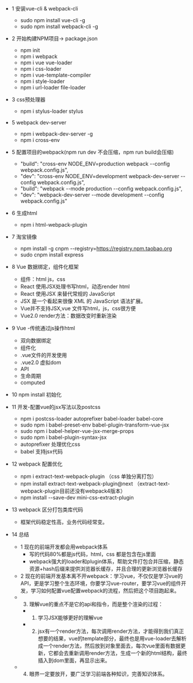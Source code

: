 - 1 安装vue-cli & webpack-cli
   - sudo npm install vue-cli -g
   - sudo npm install webpack-cli -g
   
- 2 开始构建NPM项目-> package.json
   - npm init  
   - npm i webpack
   - npm i vue vue-loader
   - npm i css-loader
   - npm i vue-template-compiler
   - npm i style-loader
   - npm i url-loader file-loader

   
- 3 css预处理器
   - npm i stylus-loader stylus
    
- 5 webpack dev-server
   - npm i webpack-dev-server -g
   - npm i cross-env
    
- 5 配置项目的webpack(npm run dev 不会压缩，npm run build会压缩)
   - "build": "cross-env NODE_ENV=production webpack --config webpack.config.js",
   - "dev": "cross-env NODE_ENV=development webpack-dev-server --config webpack.config.js",
   - "build": "webpack --mode production --config webpack.config.js",
   - "dev": "webpack-dev-server  --mode development --config webpack.config.js"
 
- 6 生成html
   - npm i html-webpack-plugin
    
- 7 淘宝镜像   
   - npm install -g cnpm --registry=https://registry.npm.taobao.org
   - sudo cnpm install express
    
- 8 Vue 数据绑定，组件化框架  
   - 组件：html js，css
   - React 使用JSX处理书写html，动态render html
   - React 使用JSX 来替代常规的 JavaScript
   - JSX 是一个看起来很像 XML 的 JavaScript 语法扩展。
   - Vue并不支持JSX,vue 文件写html，js，css很方便
   - Vue2.0 render方法：数据改变时重新渲染
 
- 9 Vue
   -传统通过js操作html
   - 双向数据绑定 
   - 组件化
   - .vue文件的开发使用
   - .vue2.0 虚拟dom
   - API
   - 生命周期
   - computed
   
- 10 npm install 初始化
 
- 11 开发-配置vue的jsx写法以及postcss
   - npm i postcss-loader autoprefixer babel-loader babel-core 
   - sudo npm i babel-preset-env babel-plugin-transform-vue-jsx
   - sudo npm i babel-helper-vue-jsx-merge-props
   - sudo npm i babel-plugin-syntax-jsx
   - autoprefixer 处理优化css
   - babel 支持jsx代码
   
- 12 webpack 配置优化
   - npm i extract-text-webpack-plugin （css 单独分离打包）
   - npm install extract-text-webpack-plugin@next （extract-text-webpack-plugin目前还没有webpack4版本）
   - npm install --save-dev mini-css-extract-plugin
   
- 13 webpack 区分打包类库代码
   - 框架代码稳定性高，业务代码经常变。
   
- 14 总结
   - 1 现在的前端开发都会用webpack体系
       - 写的代码80%都是js代码，html，css 都是包含在js里面 
       - webpack强大的loader和plugin体系，帮助文件打包合并压缩，静态资源+hash后缀来提供浏览器长缓存，并且合理的更新浏览器长缓存
   - 2 现在的前端开发基本离不开webpack：学习vue，不仅仅是学习vue的API，更是学习整个生态环境，你要学习vue-router，要学习vue的组件开发，学习如何配置vue配置webpack的流程，然后把这个项目跑起来。
   - 3. 理解vue的重点不是它的api和指令，而是整个渲染的过程：
       - 1. 学习JSX能够更好的理解vue
       - 2. jsx有一个render方法，每次调用render方法，才能得到我们真正想要的结果，vue的template部分，最终也是用vue-loader去解析成一个render方法，然后放到对象里面去，每次vue里面有数据更新，它都会去重新调用render方法，生成一个新的html结构，最终插入到dom里面，再显示出来。
   - 4. 眼界一定要放开，要广泛学习前端各种知识，完善知识体系。
   
   